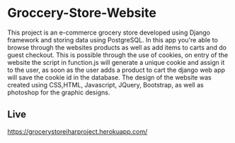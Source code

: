 # Groccery-Store-Website
This project is an e-commerce grocery store developed using Django framework and storing data using PostgreSQL. In this app you're able to browse through the websites products as well as add items to carts and do guest checkout. This is possible through the use of cookies, on entry of the website the script in function.js will generate a unique cookie and assign it to the user, as soon as the user adds a product to cart the django web app will save the cookie id in the database. The design of the website was created using CSS,HTML, Javascript, JQuery, Bootstrap, as well as photoshop for the graphic designs.

## Live 
https://grocerystoreiharproject.herokuapp.com/
